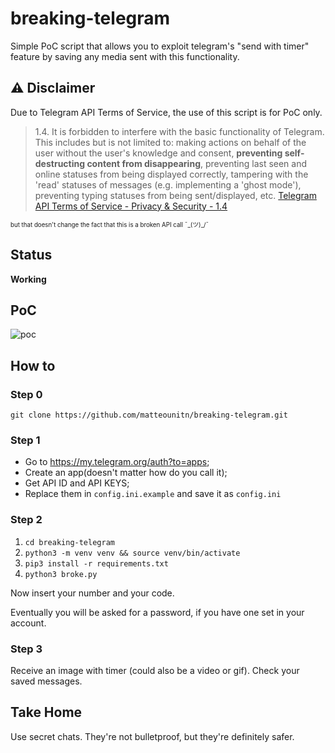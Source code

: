 # breaking-telegram
Simple PoC script that allows you to exploit telegram's "send with timer" feature by saving any media sent with this functionality.

## ⚠️ Disclaimer
Due to Telegram API Terms of Service, the use of this script is for PoC only.
> 1.4. It is forbidden to interfere with the basic functionality of Telegram. This includes but is not limited to: making actions on behalf of the user without the user's knowledge and consent, **preventing self-destructing content from disappearing**, preventing last seen and online statuses from being displayed correctly, tampering with the 'read' statuses of messages (e.g. implementing a 'ghost mode'), preventing typing statuses from being sent/displayed, etc.
[Telegram API Terms of Service -  Privacy & Security - 1.4](https://core.telegram.org/api/terms#1-privacy--security)

<sub><sup>but that doesn't change the fact that this is a broken API call ¯\_(ツ)_/¯ </sup></sub>

## Status

**Working**

## PoC

<img src="poc.gif" alt="poc" style="max-width:300px" />


## How to
### Step 0 

`git clone https://github.com/matteounitn/breaking-telegram.git`

### Step 1

- Go to https://my.telegram.org/auth?to=apps;
- Create an app(doesn't matter how do you call it);
- Get API ID and API KEYS;
- Replace them in `config.ini.example` and save it as `config.ini`

### Step 2

1. `cd breaking-telegram`
2. `python3 -m venv venv && source venv/bin/activate`
3. `pip3 install -r requirements.txt`
4. `python3 broke.py`

Now insert your number and your code. 

Eventually you will be asked for a password, if you have one set in your account.

### Step 3

Receive an image with timer (could also be a video or gif).
Check your saved messages.


## Take Home

Use secret chats. 
They're not bulletproof, but they're definitely safer.
